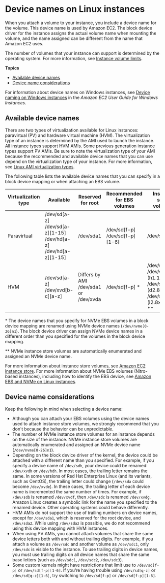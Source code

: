 # Device names on Linux instances<a name="device_naming"></a>

When you attach a volume to your instance, you include a device name for the volume\. This device name is used by Amazon EC2\. The block device driver for the instance assigns the actual volume name when mounting the volume, and the name assigned can be different from the name that Amazon EC2 uses\.

The number of volumes that your instance can support is determined by the operating system\. For more information, see [Instance volume limits](volume_limits.md)\.

**Topics**
+ [Available device names](#available-ec2-device-names)
+ [Device name considerations](#device-name-limits)

For information about device names on Windows instances, see [Device naming on Windows instances](https://docs.aws.amazon.com/AWSEC2/latest/WindowsGuide/device_naming.html) in the *Amazon EC2 User Guide for Windows Instances*\.

## Available device names<a name="available-ec2-device-names"></a>

There are two types of virtualization available for Linux instances: paravirtual \(PV\) and hardware virtual machine \(HVM\)\. The virtualization type of an instance is determined by the AMI used to launch the instance\. All instance types support HVM AMIs\. Some previous generation instance types support PV AMIs\. Be sure to note the virtualization type of your AMI because the recommended and available device names that you can use depend on the virtualization type of your instance\. For more information, see [Linux AMI virtualization types](virtualization_types.md)\.

The following table lists the available device names that you can specify in a block device mapping or when attaching an EBS volume\.


| Virtualization type | Available | Reserved for root | Recommended for EBS volumes | Instance store volumes | 
| --- | --- | --- | --- | --- | 
|  Paravirtual  |  /dev/sd\[a\-z\] /dev/sd\[a\-z\]\[1\-15\] /dev/hd\[a\-z\] /dev/hd\[a\-z\]\[1\-15\]  |  /dev/sda1  |  /dev/sd\[f\-p\] /dev/sd\[f\-p\]\[1\-6\]  |  /dev/sd\[b\-e\]  | 
| HVM |  /dev/sd\[a\-z\] /dev/xvd\[b\-c\]\[a\-z\]  |  Differs by AMI /dev/sda1 or /dev/xvda  |  /dev/sd\[f\-p\] \*  |  /dev/sd\[b\-e\] /dev/sd\[b\-h\] \(h1\.16xlarge\) /dev/sd\[b\-y\] \(d2\.8xlarge\) /dev/sd\[b\-i\] \(i2\.8xlarge\) \*\*  | 

\* The device names that you specify for NVMe EBS volumes in a block device mapping are renamed using NVMe device names \(`/dev/nvme[0-26]n1`\)\. The block device driver can assign NVMe device names in a different order than you specified for the volumes in the block device mapping\.

\*\* NVMe instance store volumes are automatically enumerated and assigned an NVMe device name\.

For more information about instance store volumes, see [Amazon EC2 instance store](InstanceStorage.md)\. For more information about NVMe EBS volumes \(Nitro\-based instances\), including how to identify the EBS device, see [Amazon EBS and NVMe on Linux instances](nvme-ebs-volumes.md)\.

## Device name considerations<a name="device-name-limits"></a>

Keep the following in mind when selecting a device name:
+ Although you can attach your EBS volumes using the device names used to attach instance store volumes, we strongly recommend that you don't because the behavior can be unpredictable\.
+ The number of NVMe instance store volumes for an instance depends on the size of the instance\. NVMe instance store volumes are automatically enumerated and assigned an NVMe device name \(`/dev/nvme[0-26]n1`\)\.
+ Depending on the block device driver of the kernel, the device could be attached with a different name than you specified\. For example, if you specify a device name of `/dev/sdh`, your device could be renamed `/dev/xvdh` or `/dev/hdh`\. In most cases, the trailing letter remains the same\. In some versions of Red Hat Enterprise Linux \(and its variants, such as CentOS\), the trailing letter could change \(`/dev/sda` could become `/dev/xvde`\)\. In these cases, the trailing letter of each device name is incremented the same number of times\. For example, if `/dev/sdb` is renamed `/dev/xvdf`, then `/dev/sdc` is renamed `/dev/xvdg`\. Amazon Linux creates a symbolic link for the name you specified to the renamed device\. Other operating systems could behave differently\.
+ HVM AMIs do not support the use of trailing numbers on device names, except for `/dev/sda1`, which is reserved for the root device, and `/dev/sda2`\. While using `/dev/sda2` is possible, we do not recommend using this device mapping with HVM instances\.
+ When using PV AMIs, you cannot attach volumes that share the same device letters both with and without trailing digits\. For example, if you attach a volume as `/dev/sdc` and another volume as `/dev/sdc1`, only `/dev/sdc` is visible to the instance\. To use trailing digits in device names, you must use trailing digits on all device names that share the same base letters \(such as `/dev/sdc1`, `/dev/sdc2`, `/dev/sdc3`\)\.
+ Some custom kernels might have restrictions that limit use to `/dev/sd[f-p]` or `/dev/sd[f-p][1-6]`\. If you're having trouble using `/dev/sd[q-z]` or `/dev/sd[q-z][1-6]`, try switching to `/dev/sd[f-p]` or `/dev/sd[f-p][1-6]`\.